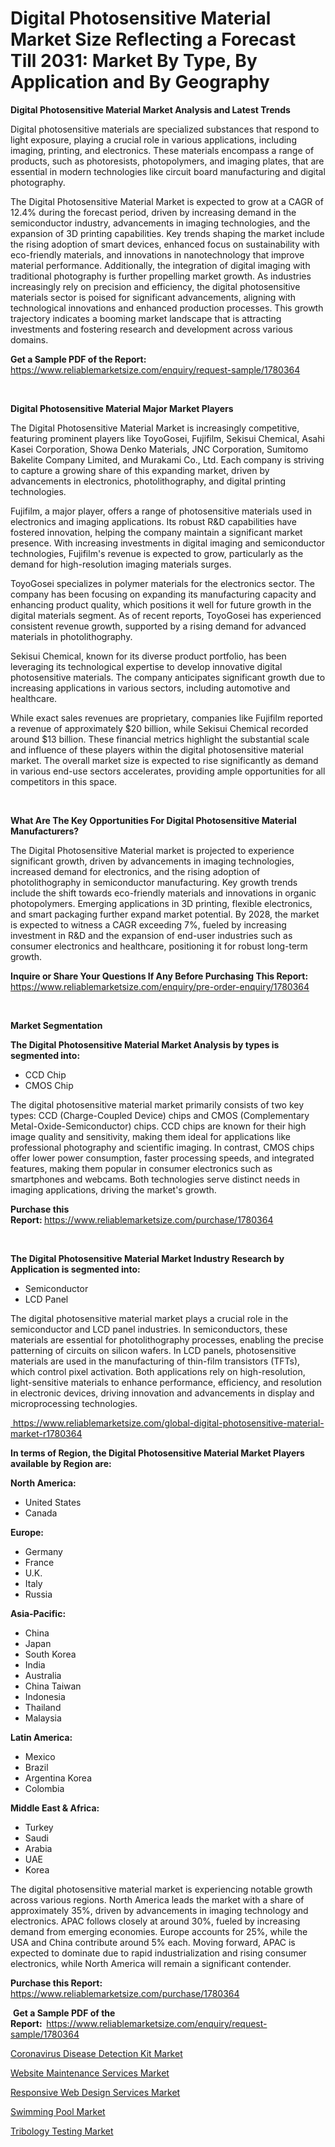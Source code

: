 <p><h1>Digital Photosensitive Material Market Size Reflecting a Forecast Till 2031: Market By Type, By Application and By Geography</h1></p><p><strong>Digital Photosensitive Material Market Analysis and Latest Trends</strong></p>
<p><p>Digital photosensitive materials are specialized substances that respond to light exposure, playing a crucial role in various applications, including imaging, printing, and electronics. These materials encompass a range of products, such as photoresists, photopolymers, and imaging plates, that are essential in modern technologies like circuit board manufacturing and digital photography. </p><p>The Digital Photosensitive Material Market is expected to grow at a CAGR of 12.4% during the forecast period, driven by increasing demand in the semiconductor industry, advancements in imaging technologies, and the expansion of 3D printing capabilities. Key trends shaping the market include the rising adoption of smart devices, enhanced focus on sustainability with eco-friendly materials, and innovations in nanotechnology that improve material performance. Additionally, the integration of digital imaging with traditional photography is further propelling market growth. As industries increasingly rely on precision and efficiency, the digital photosensitive materials sector is poised for significant advancements, aligning with technological innovations and enhanced production processes. This growth trajectory indicates a booming market landscape that is attracting investments and fostering research and development across various domains.</p></p>
<p><strong>Get a Sample PDF of the Report:&nbsp;</strong> <a href="https://www.reliablemarketsize.com/enquiry/request-sample/1780364?utm_campaign=1897&utm_medium=2&utm_source=Github&utm_content=ia&utm_term=19122024&utm_id=digital-photosensitive-material">https://www.reliablemarketsize.com/enquiry/request-sample/1780364</a></p>
<p>&nbsp;</p>
<p><strong>Digital Photosensitive Material Major Market Players</strong></p>
<p><p>The Digital Photosensitive Material Market is increasingly competitive, featuring prominent players like ToyoGosei, Fujifilm, Sekisui Chemical, Asahi Kasei Corporation, Showa Denko Materials, JNC Corporation, Sumitomo Bakelite Company Limited, and Murakami Co., Ltd. Each company is striving to capture a growing share of this expanding market, driven by advancements in electronics, photolithography, and digital printing technologies.</p><p>Fujifilm, a major player, offers a range of photosensitive materials used in electronics and imaging applications. Its robust R&D capabilities have fostered innovation, helping the company maintain a significant market presence. With increasing investments in digital imaging and semiconductor technologies, Fujifilm's revenue is expected to grow, particularly as the demand for high-resolution imaging materials surges.</p><p>ToyoGosei specializes in polymer materials for the electronics sector. The company has been focusing on expanding its manufacturing capacity and enhancing product quality, which positions it well for future growth in the digital materials segment. As of recent reports, ToyoGosei has experienced consistent revenue growth, supported by a rising demand for advanced materials in photolithography.</p><p>Sekisui Chemical, known for its diverse product portfolio, has been leveraging its technological expertise to develop innovative digital photosensitive materials. The company anticipates significant growth due to increasing applications in various sectors, including automotive and healthcare.</p><p>While exact sales revenues are proprietary, companies like Fujifilm reported a revenue of approximately $20 billion, while Sekisui Chemical recorded around $13 billion. These financial metrics highlight the substantial scale and influence of these players within the digital photosensitive material market. The overall market size is expected to rise significantly as demand in various end-use sectors accelerates, providing ample opportunities for all competitors in this space.</p></p>
<p>&nbsp;</p>
<p><strong>What Are The Key Opportunities For Digital Photosensitive Material Manufacturers?</strong></p>
<p><p>The Digital Photosensitive Material market is projected to experience significant growth, driven by advancements in imaging technologies, increased demand for electronics, and the rising adoption of photolithography in semiconductor manufacturing. Key growth trends include the shift towards eco-friendly materials and innovations in organic photopolymers. Emerging applications in 3D printing, flexible electronics, and smart packaging further expand market potential. By 2028, the market is expected to witness a CAGR exceeding 7%, fueled by increasing investment in R&D and the expansion of end-user industries such as consumer electronics and healthcare, positioning it for robust long-term growth.</p></p>
<p><strong>Inquire or Share Your Questions If Any Before Purchasing This Report:</strong> <a href="https://www.reliablemarketsize.com/enquiry/pre-order-enquiry/1780364?utm_campaign=1897&utm_medium=2&utm_source=Github&utm_content=ia&utm_term=19122024&utm_id=digital-photosensitive-material">https://www.reliablemarketsize.com/enquiry/pre-order-enquiry/1780364</a></p>
<p>&nbsp;</p>
<p><strong>Market Segmentation</strong></p>
<p><strong>The Digital Photosensitive Material Market Analysis by types is segmented into:</strong></p>
<p><ul><li>CCD Chip</li><li>CMOS Chip</li></ul></p>
<p><p>The digital photosensitive material market primarily consists of two key types: CCD (Charge-Coupled Device) chips and CMOS (Complementary Metal-Oxide-Semiconductor) chips. CCD chips are known for their high image quality and sensitivity, making them ideal for applications like professional photography and scientific imaging. In contrast, CMOS chips offer lower power consumption, faster processing speeds, and integrated features, making them popular in consumer electronics such as smartphones and webcams. Both technologies serve distinct needs in imaging applications, driving the market's growth.</p></p>
<p><strong>Purchase this Report:&nbsp;</strong><a href="https://www.reliablemarketsize.com/purchase/1780364?utm_campaign=1897&utm_medium=2&utm_source=Github&utm_content=ia&utm_term=19122024&utm_id=digital-photosensitive-material">https://www.reliablemarketsize.com/purchase/1780364</a></p>
<p>&nbsp;</p>
<p><strong>The Digital Photosensitive Material Market Industry Research by Application is segmented into:</strong></p>
<p><ul><li>Semiconductor</li><li>LCD Panel</li></ul></p>
<p><p>The digital photosensitive material market plays a crucial role in the semiconductor and LCD panel industries. In semiconductors, these materials are essential for photolithography processes, enabling the precise patterning of circuits on silicon wafers. In LCD panels, photosensitive materials are used in the manufacturing of thin-film transistors (TFTs), which control pixel activation. Both applications rely on high-resolution, light-sensitive materials to enhance performance, efficiency, and resolution in electronic devices, driving innovation and advancements in display and microprocessing technologies.</p></p>
<p><a href="https://www.reliablemarketsize.com/global-digital-photosensitive-material-market-r1780364?utm_campaign=1897&utm_medium=2&utm_source=Github&utm_content=ia&utm_term=19122024&utm_id=digital-photosensitive-material">&nbsp;https://www.reliablemarketsize.com/global-digital-photosensitive-material-market-r1780364</a></p>
<p><strong>In terms of Region, the Digital Photosensitive Material Market Players available by Region are:</strong></p>
<p>
    <p> <strong> North America: </strong>
        <ul>
            <li>United States</li>
            <li>Canada</li>
        </ul>
        </p> 
    <p> <strong> Europe: </strong>
        <ul>
            <li>Germany</li>
            <li>France</li>
            <li>U.K.</li>
            <li>Italy</li>
            <li>Russia</li>
        </ul>
        </p> 
    <p> <strong> Asia-Pacific: </strong>
        <ul>
            <li>China</li>
            <li>Japan</li>
            <li>South Korea</li>
            <li>India</li>
            <li>Australia</li>
            <li>China Taiwan</li>
            <li>Indonesia</li>
            <li>Thailand</li>
            <li>Malaysia</li>
        </ul>
        </p> 
    <p> <strong> Latin America: </strong>
        <ul>
            <li>Mexico</li>
            <li>Brazil</li>
            <li>Argentina Korea</li>
            <li>Colombia</li>
        </ul>
        </p> 
    <p> <strong> Middle East & Africa: </strong>
        <ul>
            <li>Turkey</li>
            <li>Saudi</li>
            <li>Arabia</li>
            <li>UAE</li>
            <li>Korea</li>
        </ul>
    </p>
    </p>
<p><p>The digital photosensitive material market is experiencing notable growth across various regions. North America leads the market with a share of approximately 35%, driven by advancements in imaging technology and electronics. APAC follows closely at around 30%, fueled by increasing demand from emerging economies. Europe accounts for 25%, while the USA and China contribute around 5% each. Moving forward, APAC is expected to dominate due to rapid industrialization and rising consumer electronics, while North America will remain a significant contender.</p></p>
<p><strong>Purchase this Report: </strong><a href="https://www.reliablemarketsize.com/purchase/1780364?utm_campaign=1897&utm_medium=2&utm_source=Github&utm_content=ia&utm_term=19122024&utm_id=digital-photosensitive-material">https://www.reliablemarketsize.com/purchase/1780364</a></p>
<p>&nbsp;<strong>Get a Sample PDF of the Report:&nbsp;&nbsp;</strong><a href="https://www.reliablemarketsize.com/enquiry/request-sample/1780364?utm_campaign=1897&utm_medium=2&utm_source=Github&utm_content=ia&utm_term=19122024&utm_id=digital-photosensitive-material">https://www.reliablemarketsize.com/enquiry/request-sample/1780364</a></p>
<p><strong></strong></p>
<p><p><a href="https://github.com/ChiragRP21/Market-Research-Report-List-6/blob/main/coronavirus-disease-detection-kit-market.md?utm_campaign=1897&utm_medium=2&utm_source=Github&utm_content=ia&utm_term=19122024&utm_id=digital-photosensitive-material">Coronavirus Disease Detection Kit Market</a></p><p><a href="https://www.linkedin.com/pulse/website-maintenance-services-ecosystem-mapping-innovation-5ev4e?utm_campaign=1897&utm_medium=2&utm_source=Github&utm_content=ia&utm_term=19122024&utm_id=digital-photosensitive-material">Website Maintenance Services Market</a></p><p><a href="https://www.linkedin.com/pulse/competitive-landscape-responsive-web-design-services-market-zodve?utm_campaign=1897&utm_medium=2&utm_source=Github&utm_content=ia&utm_term=19122024&utm_id=digital-photosensitive-material">Responsive Web Design Services Market</a></p><p><a href="https://www.linkedin.com/pulse/swimming-pool-market-revenue-insights-9-cagr-growth-forecast-zotye?utm_campaign=1897&utm_medium=2&utm_source=Github&utm_content=ia&utm_term=19122024&utm_id=digital-photosensitive-material">Swimming Pool Market</a></p><p><a href="https://www.linkedin.com/pulse/tribology-testing-market-analysis-report-2024-2031-0rp0e?utm_campaign=1897&utm_medium=2&utm_source=Github&utm_content=ia&utm_term=19122024&utm_id=digital-photosensitive-material">Tribology Testing Market</a></p></p>